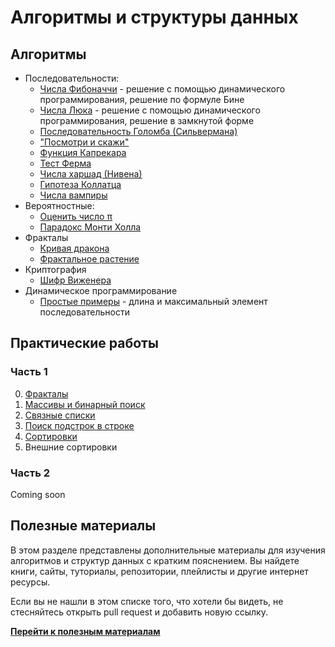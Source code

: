 # Алгоритмы и структуры данных

<!-- ## Структуры данных -->

## Алгоритмы

- Последовательности:
    - [Числа Фибоначчи](examples/sequences) -
    решение с помощью динамического программирования, решение по формуле Бине
    - [Числа Люка](examples/sequences) -
    решение с помощью динамического программирования, решение в замкнутой форме
    - [Последовательность Голомба (Сильвермана)](examples/sequences)
    - ["Посмотри и скажи"](examples/sequences)
    - [Функция Капрекара](examples/sequences)
    <!-- - [Решето Эратосфена](examples/sequences) -->
    - [Тест Ферма](examples/prime_numbers/ferma)
    - [Числа харшад (Нивена)](examples/sequences)
    - [Гипотеза Коллатца](examples/sequences)
    - [Числа вампиры](examples/sequences)
- Вероятностные:
    - [Оценить число π](examples/estimate_pi)
    - [Парадокс Монти Холла](examples/monty_hall_paradox)
- Фракталы
    - [Кривая дракона](examples/fractals/dragon_curve)
    - [Фрактальное растение](examples/fractals/fractal_plant)
- Криптография
    - [Шифр Виженера](examples/cryptography)
- Динамическое программирование
    - [Простые примеры](examples/dynamic_programming) - длина
    и максимальный элемент последовательности

## Практические работы

### Часть 1

0) [Фракталы](practice/practice_1.0)
1) [Массивы и бинарный поиск](practice/practice_1.1)
2) [Связные списки](practice/practice_1.2)
3) [Поиск подстрок в строке](practice/practice_1.3)
4) [Сортировки](practice/practice_1.4)
5) Внешние сортировки
<!-- 6) Хеш-таблицы -->

### Часть 2

Coming soon

<!-- 1) Красно-черные деревья
2) Квадродеревья
3) Кучи
4) Поиск пути в графе
5) Минимальные остовные деревья
6) Максимальный поток в графе
7) Расписание
8) Задача о рюкзаке
9) Задача коммивояжера -->

## Полезные материалы

В этом разделе представлены дополнительные материалы для изучения
алгоритмов и структур данных с кратким пояснением. Вы найдете книги,
сайты, туториалы, репозитории, плейлисты и другие интернет ресурсы.

Если вы не нашли в этом списке того, что хотели бы видеть, не
стесняйтесь открыть pull request и добавить новую ссылку.

[**Перейти к полезным материалам**](references.md)
